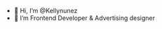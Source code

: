 - 👋 Hi, I’m @Kellynunez
- 👀 I’m Frontend Developer & Advertising designer

<!---
Kellynunez/Kellynunez is a ✨ special ✨ repository because its `README.md` (this file) appears on your GitHub profile.
You can click the Preview link to take a look at your changes.
--->
